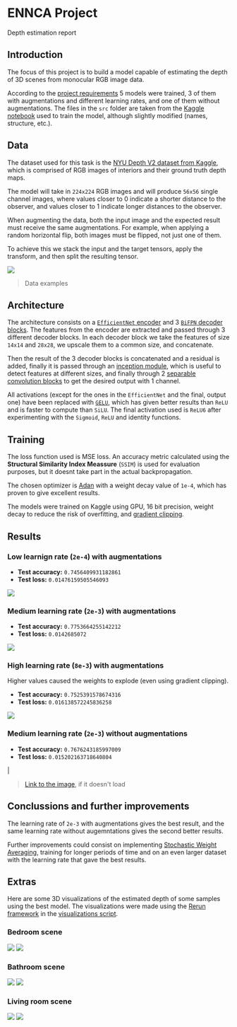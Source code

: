 # ENNCA Project
Depth estimation report

## Introduction
The focus of this project is to build a model capable of estimating the depth of 3D scenes from monocular RGB image data. 

According to the [project requirements](../project_requirements.md) 5 models were trained, 3 of them with augmentations and different learning rates, and one of them without augmentations. The files in the `src` folder are taken from the [Kaggle notebook](depth_estimation.ipynb) used to train the model, although slightly modified (names, structure, etc.). 

## Data
The dataset used for this task is the [NYU Depth V2 dataset from Kaggle,](https://www.kaggle.com/datasets/soumikrakshit/nyu-depth-v2) which is comprised of RGB images of interiors and their ground truth depth maps.

The model will take in `224x224` RGB images and will produce `56x56` single channel images, where values closer to 0 indicate a shorter distance to the observer, and values closer to 1 indicate longer distances to the observer. 

When augmenting the data, both the input image and the expected result must receive the same augmentations. For example, when applying a random horizontal flip, both images must be flipped, not just one of them.

To achieve this we stack the input and the target tensors, apply the transform, and then split the resulting tensor.

![](outputs/data_examples.png)
> Data examples

## Architecture
The architecture consists on a [`EfficientNet` encoder](src/efficientnet_wrapper.py) and 3 [`BiFPN` decoder blocks](src/decoder_block.py). The features from the encoder are extracted and passed through 3 different decoder blocks. In each decoder block we take the features of size `14x14` and `28x28`, we upscale them to a common size, and concatenate.

Then the result of the 3 decoder blocks is concatenated and a residual is added, finally it is passed through an [inception module](src/inception_block.py), which is useful to detect features at different sizes, and finally through 2 [separable convolution blocks](src/sep_conv_block.py) to get the desired output with 1 channel.

All activations (except for the ones in the `EfficientNet` and the final, output one) have been replaced with [`GELU`](https://arxiv.org/abs/1606.08415), which has given better results than `ReLU` and is faster to compute than `SiLU`. The final activation used is `ReLU6` after experimenting with the `Sigmoid`, `ReLU` and identity functions.

## Training
The loss function used is MSE loss. An accuracy metric calculated using the **Structural Similarity Index Meassure** (`SSIM`) is used for evaluation purposes, but it doesnt take part in the actual backpropagation.

The chosen optimizer is [Adan](https://arxiv.org/abs/2208.06677) with a weight decay value of `1e-4`, which has proven to give excellent results.

The models were trained on Kaggle using GPU, 16 bit precision, weight decay to reduce the risk of overfitting, and [gradient clipping](https://neptune.ai/blog/understanding-gradient-clipping-and-how-it-can-fix-exploding-gradients-problem).

## Results

### Low learnign rate (`2e-4`) with augmentations

- **Test accuracy:** `0.7456409931182861`
- **Test loss:** `0.01476159505546093`

![](outputs/low_lr_with_auhs.png)

### Medium learning rate (`2e-3`) with augmentations

- **Test accuracy:** `0.7753664255142212`
- **Test loss:** `0.0142685072`

![](outputs/mid_lr_with_augs.png)

### High learning rate (`8e-3`) with augmentations
Higher values caused the weights to explode (even using gradient clipping).

- **Test accuracy:** `0.7525391578674316`
- **Test loss:** `0.016138572245836258`

![](outputs/high_lr_with_augs.png)

### Medium learning rate (`2e-3`) without augmentations

- **Test accuracy:** `0.7676243185997009`
- **Test loss:** `0.015202163718640804`

|[](outputs/mid_lr_without_augs.png)
> [Link to the image](outputs/mid_lr_without_augs.png), if it doesn't load

## Conclussions and further improvements
The learning rate of `2e-3` with augmentations gives the best result, and the same learning rate without augemntations gives the second better results.

Further improvements could consist on implementing [Stochastic Weight Averaging](https://arxiv.org/abs/1803.05407v3), training for longer periods of time and on an even larger dataset with the learning rate that gave the best results.

## Extras
Here are some 3D visualizations of the estimated depth of some samples using the best model. The visualizations were made using the [Rerun framework](https://www.rerun.io/) in the [visualizations script](visualizations.py).

### Bedroom scene
![](extras/Screenshot%20from%202023-06-15%2000-04-25.png)
![](extras/Screenshot%20from%202023-06-15%2000-04-53.png)

### Bathroom scene
![](extras/Screenshot%20from%202023-06-15%2000-05-06.png)
![](extras/Screenshot%20from%202023-06-15%2000-05-12.png)

### Living room scene
![](extras/Screenshot%20from%202023-06-15%2000-05-27.png)
![](extras/Screenshot%20from%202023-06-15%2000-05-34.png)
